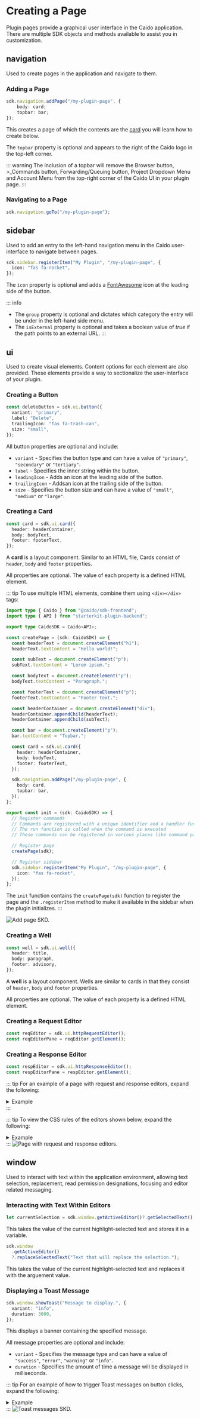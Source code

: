 # Creating a Page

Plugin pages provide a graphical user interface in the Caido application. There are multiple SDK objects and methods available to assist you in customization.

## navigation

Used to create pages in the application and navigate to them.

### Adding a Page

```ts
sdk.navigation.addPage("/my-plugin-page", {
    body: card;
    topbar: bar;
});
```

This creates a page of which the contents are the [card](#creating-a-card) you will learn how to create below.

The `topbar` property is optional and appears to the right of the Caido logo in the top-left corner.

::: warning
The inclusion of a topbar will remove the Browser button, >\_Commands button, Forwarding/Queuing button, Project Dropdown Menu and Account Menu from the top-right corner of the Caido UI in your plugin page.
:::

### Navigating to a Page

```ts
sdk.navigation.goTo("/my-plugin-page");
```

## sidebar

Used to add an entry to the left-hand navigation menu in the Caido user-interface to navigate between pages.

```ts
sdk.sidebar.registerItem("My Plugin", "/my-plugin-page", {
  icon: "fas fa-rocket",
});
```

The `icon` property is optional and adds a [FontAwesome](https://fontawesome.com/icons) icon at the leading side of the button.

::: info

- The `group` property is optional and dictates which category the entry will be under in the left-hand side menu.
- The `isExternal` property is optional and takes a boolean value of _true_ if the path points to an external URL.
  :::

## ui

Used to create visual elements. Content options for each element are also provided. These elements provide a way to sectionalize the user-interface of your plugin.

### Creating a Button

```ts
const deleteButton = sdk.ui.button({
  variant: "primary",
  label: "Delete",
  trailingIcon: "fas fa-trash-can",
  size: "small",
});
```

All button properties are optional and include:

- `variant` - Specifies the button type and can have a value of `"primary"`, `"secondary"` or `"tertiary"`.
- `label` - Specifies the inner string within the button.
- `leadingIcon` - Adds an icon at the leading side of the button.
- `trailingIcon` - Addsan icon at the trailing side of the button.
- `size` - Specifies the button size and can have a value of `"small"`, `"medium"` or `"large"`.

### Creating a Card

```ts
const card = sdk.ui.card({
  header: headerContainer,
  body: bodyText,
  footer: footerText,
});
```

A **card** is a layout component. Similar to an HTML file, Cards consist of `header`, `body` and `footer` properties.

All properties are optional. The value of each property is a defined HTML element.

::: tip
To use multiple HTML elements, combine them using `<div></div>` tags:

```ts
import type { Caido } from "@caido/sdk-frontend";
import type { API } from "starterkit-plugin-backend";

export type CaidoSDK = Caido<API>;

const createPage = (sdk: CaidoSDK) => {
  const headerText = document.createElement("h1");
  headerText.textContent = "Hello world!";

  const subText = document.createElement("p");
  subText.textContent = "Lorem ipsum.";

  const bodyText = document.createElement("p");
  bodyText.textContent = "Paragraph.";

  const footerText = document.createElement("p");
  footerText.textContent = "Footer text.";

  const headerContainer = document.createElement("div");
  headerContainer.appendChild(headerText);
  headerContainer.appendChild(subText);

  const bar = document.createElement("p");
  bar.textContent = "Topbar.";

  const card = sdk.ui.card({
    header: headerContainer,
    body: bodyText,
    footer: footerText,
  });

  sdk.navigation.addPage("/my-plugin-page", {
    body: card,
    topbar: bar,
  });
};

export const init = (sdk: CaidoSDK) => {
  // Register commands
  // Commands are registered with a unique identifier and a handler function
  // The run function is called when the command is executed
  // These commands can be registered in various places like command palette, context menu, etc.

  // Register page
  createPage(sdk);

  // Register sidebar
  sdk.sidebar.registerItem("My Plugin", "/my-plugin-page", {
    icon: "fas fa-rocket",
  });
};
```

The `init` function contains the `createPage(sdk)` function to register the page and the `.registerItem` method to make it available in the sidebar when the plugin initializes.
:::

<img alt="Add page SKD." src="/_images/add_page_sdk.png" center/>

### Creating a Well

```ts
const well = sdk.ui.well({
  header: title,
  body: paragraph,
  footer: advisory,
});
```

A **well** is a layout component. Wells are similar to cards in that they consist of `header`, `body` and `footer` properties.

All properties are optional. The value of each property is a defined HTML element.

### Creating a Request Editor

```ts
const reqEditor = sdk.ui.httpRequestEditor();
const reqEditorPane = reqEditor.getElement();
```

### Creating a Response Editor

```ts
const respEditor = sdk.ui.httpResponseEditor();
const respEditorPane = respEditor.getElement();
```

::: tip
For an example of a page with request and response editors, expand the following:

<details>
<summary>Example</summary>

```ts
import type { Caido } from "@caido/sdk-frontend";
import type { API } from "starterkit-plugin-backend";

export type CaidoSDK = Caido<API>;

const createPage = (sdk: CaidoSDK) => {
  const headerText = document.createElement("h1");
  headerText.textContent = "Hello world!";

  const subText = document.createElement("p");
  subText.textContent = "Lorem ipsum.";

  const bodyText = document.createElement("p");
  bodyText.textContent = "Paragraph.";

  const reqEditor = sdk.ui.httpRequestEditor();
  const reqEditorPane = reqEditor.getElement();
  const respEditor = sdk.ui.httpResponseEditor();
  const respEditorPane = respEditor.getElement();

  const footerText = document.createElement("p");
  footerText.textContent = "Footer text.";

  const headerContainer = document.createElement("div");
  headerContainer.appendChild(headerText);
  headerContainer.appendChild(subText);

  const bodyContainer = document.createElement("div");
  bodyContainer.appendChild(bodyText);

  const editorsContainer = document.createElement("div");
  editorsContainer.classList.add("editors-container");

  reqEditorPane.classList.add("editor-pane");
  respEditorPane.classList.add("editor-pane");

  editorsContainer.appendChild(reqEditorPane);
  editorsContainer.appendChild(respEditorPane);

  bodyContainer.appendChild(editorsContainer);

  const bar = document.createElement("p");
  bar.textContent = "Topbar.";

  const card = sdk.ui.card({
    header: headerContainer,
    body: bodyContainer,
    footer: footerText,
  });

  sdk.navigation.addPage("/my-plugin-page", {
    body: card,
    topbar: bar,
  });
};

export const init = (sdk: CaidoSDK) => {
  createPage(sdk);
  sdk.sidebar.registerItem("My Plugin", "/my-plugin-page", {
    icon: "fas fa-rocket",
  });
};
```

</details>
:::

::: tip
To view the CSS rules of the editors shown below, expand the following:

<details>
<summary>Example</summary>

``` css
.editors-container {
  display: flex;
  flex-direction: row;
  justify-content: space-between;
  width: 100%;
  height: 100%;
}

.editor-pane {
  flex: 1;
  min-width: 300px;
  min-height: 500px;
  margin: 0 10px;
}

.editor-pane h2 {
  margin: 0;
  padding: 10px;
  border-radius: 4px;
}
```

</details>
:::

<img alt="Page with request and response editors." src="/_images/page_with_req_resp_editors.png" center/>

## window

Used to interact with text within the application environment, allowing text selection, replacement, read permission designations, focusing and editor related messaging.

### Interacting with Text Within Editors

```ts
let currentSelection = sdk.window.getActiveEditor()?.getSelectedText();
```

This takes the value of the current highlight-selected text and stores it in a variable.

```ts
sdk.window
  .getActiveEditor()
  ?.replaceSelectedText("Text that will replace the selection.");
```

This takes the value of the current highlight-selected text and replaces it with the arguement value.

### Displaying a Toast Message

```ts
sdk.window.showToast("Message to display.", {
  variant: "info",
  duration: 3000,
});
```

This displays a banner containing the specified message.

All message properties are optional and include:

- `variant` - Specifies the message type and can have a value of `"success"`, `"error"`, `"warning"` or `"info"`.
- `duration` - Specifies the amount of time a message will be displayed in milliseconds.

::: tip
For an example of how to trigger Toast messages on button clicks, expand the following:

<details>
<summary>Example</summary>

```ts
import type { Caido } from "@caido/sdk-frontend";
import type { API } from "starterkit-plugin-backend";

export type CaidoSDK = Caido<API>;

const createPage = (sdk: CaidoSDK) => {
  const messageButton = sdk.ui.button({
    variant: "primary",
    label: "Message Button",
  });

  messageButton.addEventListener("click", async () => {
    sdk.window.showToast("Message to display.", {
      variant: "info",
      duration: 3000,
    });
  });

  const headerText = document.createElement("h1");
  headerText.textContent = "Hello world!";

  const subText = document.createElement("p");
  subText.textContent = "Lorem ipsum.";

  const bodyText = document.createElement("p");
  bodyText.textContent = "Paragraph.";

  const footerText = document.createElement("p");
  footerText.textContent = "Footer text.";

  const headerContainer = document.createElement("div");
  headerContainer.appendChild(headerText);
  headerContainer.appendChild(subText);
  headerContainer.appendChild(messageButton);

  const bar = document.createElement("p");
  bar.textContent = "Topbar.";

  const card = sdk.ui.card({
    header: headerContainer,
    body: bodyText,
    footer: footerText,
  });

  sdk.navigation.addPage("/my-plugin-page", {
    body: card,
    topbar: bar,
  });
};

export const init = (sdk: CaidoSDK) => {
  // Register commands
  // Commands are registered with a unique identifier and a handler function
  // The run function is called when the command is executed
  // These commands can be registered in various places like command palette, context menu, etc.

  // Register page
  createPage(sdk);

  // Register sidebar
  sdk.sidebar.registerItem("My Plugin", "/my-plugin-page", {
    icon: "fas fa-rocket",
  });
};
```

</details>
:::

<img alt="Toast messages SKD." src="/_images/toast_message_sdk.png" center/>
